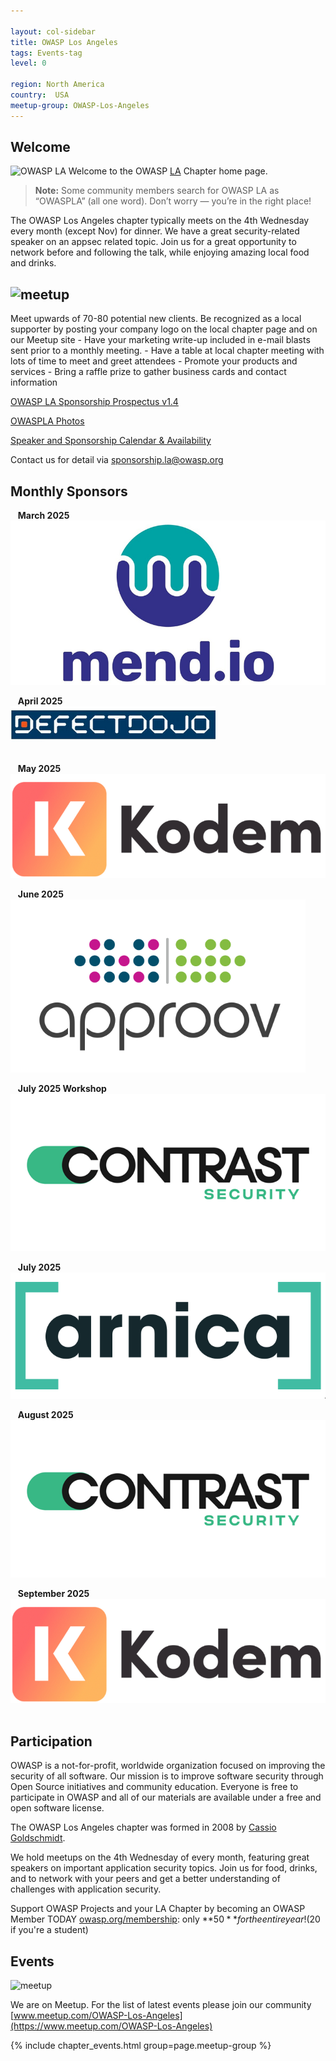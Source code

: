 ```yaml
---

layout: col-sidebar
title: OWASP Los Angeles
tags: Events-tag
level: 0

region: North America
country:  USA
meetup-group: OWASP-Los-Angeles
---
```

## Welcome
![OWASP LA](assets/images/SunsetOWASPLA2020banner1000x200.jpg)
Welcome to the OWASP
[LA](https://en.wikipedia.org/wiki/Los_Angeles) Chapter home page.

> **Note:** Some community members search for OWASP LA as “OWASPLA” (all one word). Don’t worry — you’re in the right place!

<!-- Including "owaspla" here helps search engines recognize it as an alternate spelling of OWASP LA -->

The OWASP Los Angeles chapter typically meets on the 4th Wednesday every month (except Nov) for dinner. We have a great security-related speaker on an appsec related topic. Join us for a great opportunity to network before and following the talk, while enjoying amazing local food and drinks.

## ![meetup](assets/images/BecomeASponsor-241x75.png)

Meet upwards of 70-80 potential new clients. Be recognized as a local supporter by posting your company logo on the local chapter page and on our Meetup site - Have your marketing write-up included in e-mail blasts sent prior to a monthly meeting. - Have a table at local chapter meeting with lots of time to meet and greet attendees - Promote your products and services - Bring a raffle prize to gather business cards and contact information


[OWASP LA Sponsorship Prospectus v1.4](assets/OWASP-LA-Sponsorship-Prospectus-v1.4-2025.pdf)

[OWASPLA Photos](assets/OWASPLA_prez_2025_photos.pdf)

[Speaker and Sponsorship Calendar & Availability](https://docs.google.com/spreadsheets/d/e/2PACX-1vS8IYQkXRLIihDegB7-WHpU4F5mDWqDH8jCWcOEg7Sugb1J9uiXBS0o0Ny4j8_KDwbx6nBaCsNGZbak/pub?gid=1956382240&single=true&output=pdf)

Contact us for detail via [sponsorship.la@owasp.org](mailto:sponsorship.la@owasp.org)

<h2>Monthly Sponsors</h2>

<!-- 2025 Mar -->
&nbsp;&nbsp; <strong>March 2025</strong> <br>
[![Mend.io](assets/images/mend.png)](https://www.mend.io/)
<br>

<!-- 2025 Apr -->
&nbsp;&nbsp; <strong>April 2025</strong> <br>
[![DefectDojo](assets/images/Defectdojo.png)](https://www.defectdojo.org/)  
<br>

<!-- 2025 May -->
&nbsp;&nbsp; <strong>May 2025 </strong> <br>
[![Kodem](assets/images/Kodem.png)](https://www.kodemsecurity.com/)
<br>

<!-- 2025 Jun -->
&nbsp;&nbsp; <strong>June 2025</strong> <br>
[![Approov](assets/images/Approov.png)](https://approov.io/)
<br>

<!-- 2025 Jul -->
&nbsp;&nbsp; <strong>July 2025 Workshop</strong> <br>
[![Contrast Security](assets/images/contrast.png)](https://www.contrastsecurity.com/)

&nbsp;&nbsp; <strong>July 2025</strong> <br>
 [![Arnica](assets/images/Arnica.png)](https://www.arnica.io/) 
<br>

<!-- 2025 Aug -->
&nbsp;&nbsp; <strong>August 2025</strong> <br>
[![Contrast Security](assets/images/contrast.png)](https://www.contrastsecurity.com/)
<br>

<!-- 2025 Sep -->
&nbsp;&nbsp; <strong>September 2025 </strong> <br>
[![Kodem](assets/images/Kodem.png)](https://www.kodemsecurity.com/)  
<br>

## Participation

OWASP is a not-for-profit, worldwide organization focused on improving the security of all software. Our mission is to improve software security through Open Source initiatives and community education. Everyone is free to participate in OWASP and all of our materials are available under a free and open software license.

The OWASP Los Angeles chapter was formed in 2008 by [Cassio Goldschmidt](https://linkedin.com/in/cassiogoldschmidt).

We hold meetups on the 4th Wednesday of every month, featuring great speakers on important application security topics. Join us for food, drinks, and to network with your peers and get a better understanding of challenges with application security.

Support OWASP Projects and your LA Chapter by becoming an OWASP Member TODAY [owasp.org/membership](https://owasp.org/membership): only **$50** for the entire year! ($20 if you're a student)

## Events
![meetup](assets/images/meetup-logo-160x65.png)

We are on Meetup. For the list of latest events please join our community [www.meetup.com/OWASP-Los-Angeles](https://www.meetup.com/OWASP-Los-Angeles)

{% include chapter_events.html group=page.meetup-group %}






